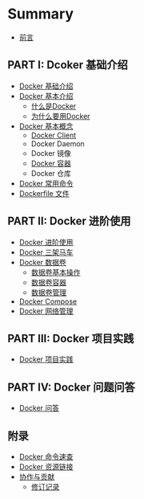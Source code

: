 # Summary

* [前言](README.md)

## PART I: Dcoker 基础介绍
* [Docker 基础介绍](./base/readme.md)
* [Docker 基本介绍](./base/description/readme.md)
    * [什么是Docker](base/description/what.md)
    * [为什么要用Docker](base/description/why.md)
* [Docker 基本概念](./base/concept/readme.md)
    * [Docker Client](base/concept/client.md)
    * Docker Daemon
    * Docker 镜像
    * [Docker 容器](base/concept/container.md)
    * Docker 仓库
* [Docker 常用命令](./base/command/readme.md)
* [Dockerfile 文件](./base/dockfile/readme.md)

## PART II: Docker 进阶使用
* [Docker 进阶使用](./advance/readme.md)
* [Docker 三架马车](./advance/soluation/readme.md)
* [Docker 数据卷](./advance/volume/readme.md)
    * [数据卷基本操作](./advance/volume/volumes.md)
    * [数据卷容器](./advance/volume/volume-container.md)
    * [数据卷管理](./advance/volume/volume-manager.md)
* [Docker Compose](./advance/compose/readme.md)
* [Docker 网络管理](./advance/network/readme.md)

## PART III: Docker 项目实践
* [Docker 项目实践](./projects/readme.md)

## PART IV: Docker 问题问答
* [Docker 问答](./questions/readme.md)

## 附录
* [Docker 命令速查](./appendix/commands.md)
* [Docker 资源链接](./appendix/resources.md)
* [协作与贡献](./appendix/contribute.md)
    * [修订记录](./appendix/revision.md)

